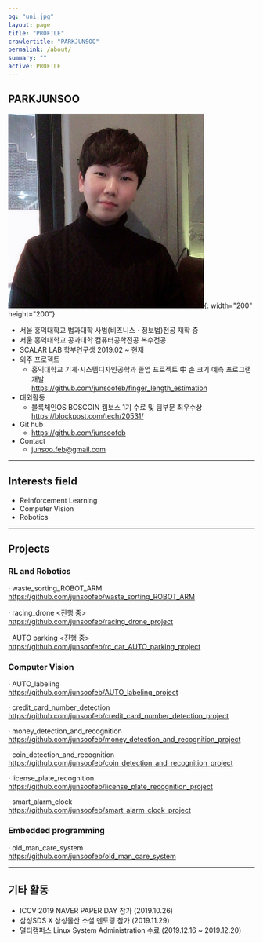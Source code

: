 ```yaml
---
bg: "uni.jpg"
layout: page
title: "PROFILE"
crawlertitle: "PARKJUNSOO"
permalink: /about/
summary: ""
active: PROFILE
---
```


## PARKJUNSOO

![me](https://github.com/junsoofeb/junsoofeb.github.io/raw/master/assets/images/me.png){: width="200" height="200"}

  * 서울 홍익대학교 법과대학 사법(비즈니스ㆍ정보법)전공 재학 중  
  * 서울 홍익대학교 공과대학 컴퓨터공학전공 복수전공   
  * SCALAR LAB 학부연구생 2019.02 ~ 현재  
  * 외주 프로젝트
    + 홍익대학교 기계·시스템디자인공학과 졸업 프로젝트 中 손 크기 예측 프로그램 개발  
      <https://github.com/junsoofeb/finger_length_estimation>  
  * 대외활동
    + 블록체인OS BOSCOIN 캠보스 1기 수료 및 팀부문 최우수상   
      <https://blockpost.com/tech/20531/>   
  * Git hub  
    + <https://github.com/junsoofeb>   
  * Contact  
    + junsoo.feb@gmail.com
  
***
  
## Interests field

  * Reinforcement Learning 
  * Computer Vision
  * Robotics  
  
***
## Projects


### RL and Robotics
  · waste_sorting_ROBOT_ARM  
  <https://github.com/junsoofeb/waste_sorting_ROBOT_ARM>   
  
  · racing_drone <진행 중>   
 <https://github.com/junsoofeb/racing_drone_project>  
    
  · AUTO parking <진행 중>   
  <https://github.com/junsoofeb/rc_car_AUTO_parking_project>  
     
### Computer Vision
  · AUTO_labeling   
  <https://github.com/junsoofeb/AUTO_labeling_project>  
      
  · credit_card_number_detection   
  <https://github.com/junsoofeb/credit_card_number_detection_project>
    
  · money_detection_and_recognition   
  <https://github.com/junsoofeb/money_detection_and_recognition_project>
    
  · coin_detection_and_recognition   
  <https://github.com/junsoofeb/coin_detection_and_recognition_project>
    
  · license_plate_recognition  
  <https://github.com/junsoofeb/license_plate_recognition_project>
    
  · smart_alarm_clock   
  <https://github.com/junsoofeb/smart_alarm_clock_project>
    
  
### Embedded programming
  · old_man_care_system  
  <https://github.com/junsoofeb/old_man_care_system>
    
  
  
***

## 기타 활동

  * ICCV 2019 NAVER PAPER DAY 참가 (2019.10.26)  
  * 삼성SDS X 삼성물산 소셜 멘토링 참가 (2019.11.29)  
  * 멀티캠퍼스 Linux System Administration 수료 (2019.12.16 ~ 2019.12.20)  


